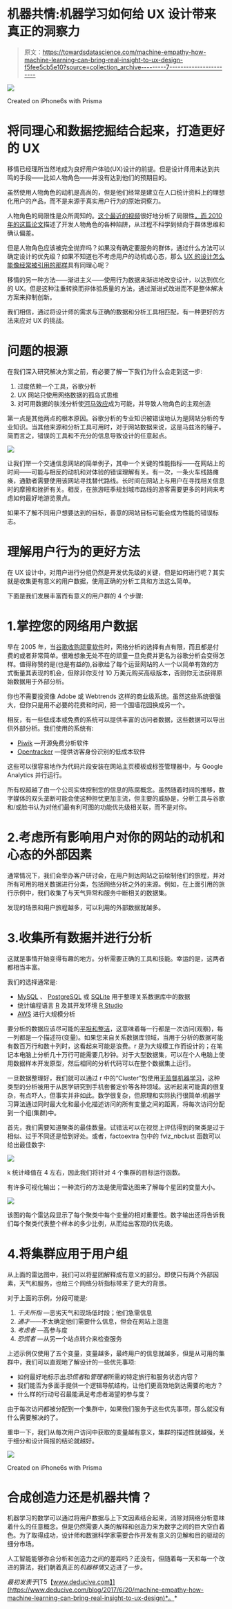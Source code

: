# 机器共情:机器学习如何给 UX 设计带来真正的洞察力

> 原文：<https://towardsdatascience.com/machine-empathy-how-machine-learning-can-bring-real-insight-to-ux-design-f5fee5cb5e10?source=collection_archive---------7----------------------->

![](img/52b8aef374ae54c16a193d9f2a477408.png)

Created on iPhone6s with Prisma

# 将同理心和数据挖掘结合起来，打造更好的 UX

移情已经理所当然地成为良好用户体验(UX)设计的前提。但是设计师用来达到共鸣的手段——比如人物角色——并没有达到他们的预期目的。

虽然使用人物角色的动机是高尚的，但是他们经常是建立在人口统计资料上的理想化用户的产品，而不是来源于真实用户行为的原始洞察力。

人物角色的局限性是众所周知的。[这个最近的视频](https://www.linkedin.com/pulse/personas-need-serious-update-tara-hunt?trk=v-feed&lipi=urn%3Ali%3Apage%3Ad_flagship3_feed%3BgXWgYDjKeE7APRXw3rQ2Vg%3D%3D)很好地分析了局限性[，而 2010 年的这篇论文](http://www.devoil.com/papers/PersonasConsideredHarmful.pdf)描述了开发人物角色的各种陷阱，从过程不科学到倾向于群体思维和确认偏差。

但是人物角色应该被完全抛弃吗？如果没有确定要服务的群体，通过什么方法可以确定设计的优先级？如果不知道也不考虑用户的动机或心态，那么 [UX 的设计怎么能像](https://www.paulolyslager.com/empathy-in-ux-design/)[经常被引用的那样](https://uxplanet.org/user-research-empathy-is-the-best-ux-policy-5f966ba5bbdc)具有同理心呢？

移情的另一种方法——渐进主义——使用行为数据来渐进地改变设计，以达到优化的 UX。但是这种注重转换而非体验质量的方法，通过渐进式改进而不是整体解决方案来抑制创新。

我们相信，通过将设计师的需求与正确的数据和分析工具相匹配，有一种更好的方法来应对 UX 的挑战。

# 问题的根源

在我们深入研究解决方案之前，有必要了解一下我们为什么会走到这一步:

1.  过度依赖一个工具，谷歌分析
2.  UX 网站只使用网络数据的孤岛式思维
3.  对可用数据的肤浅分析使[河马效应](http://whatusersdo.com/blog/hippos/)成为可能，并导致人物角色的主观创造

第一点是其他两点的根本原因。谷歌分析的专业知识被错误地认为是网站分析的专业知识。当其他来源和分析工具可用时，对于网站数据来说，这是马兹洛的锤子。简而言之，错误的工具和不充分的信息导致设计的任意起点。

![](img/2f20c06fff093eaf7e78f377c37a7b8d.png)

让我们举一个交通信息网站的简单例子，其中一个关键的性能指标——在网站上的时间——可能与相反的动机和对体验的错误理解有关。有一次，一条火车线路瘫痪，通勤者需要使用该网站寻找替代路线。长时间在网站上与用户在寻找相关信息时的摩擦和挫折有关。相反，在旅游旺季规划城市路线的游客需要更多的时间来考虑如何最好地游览景点。

如果不了解不同用户想要达到的目标，善意的网站目标可能会成为性能的错误标志。

# 理解用户行为的更好方法

在 UX 设计中，对用户进行分组仍然是开发优先级的关键，但是如何进行呢？其实就是收集更有意义的用户数据，使用正确的分析工具和方法这么简单。

下面是我们发展丰富而有意义的用户群的 4 个步骤:

# 1.掌控您的网络用户数据

早在 2005 年，当[谷歌收购顽童软件](http://www.nytimes.com/2005/03/29/technology/google-acquires-urchin-software.html)时，网络分析的选择有点有限，而且都是付费的或者非常简单。很难想象无处不在的顽童一旦免费并更名为谷歌分析会变得怎样。值得称赞的是(也是有益的),谷歌给了每个运营网站的人一个以简单有效的方式衡量其表现的机会，但除非你支付 10 万美元购买高级版本，否则你无法获得原始数据用于外部分析。

你也不需要投资像 Adobe 或 Webtrends 这样的商业级系统。虽然这些系统很强大，但你只是用不必要的花费和时间，把一个围墙花园换成另一个。

相反，有一些低成本或免费的系统可以提供丰富的访问者数据，这些数据可以导出供外部分析。我们使用的系统有:

*   [Piwik](https://piwik.org/) —开源免费分析软件
*   [Opentracker](http://www.opentracker.net/) —提供访客身份识别的低成本软件

这些可以很容易地作为代码片段安装在网站主页模板或标签管理器中，与 Google Analytics 并行运行。

所有权超越了由一个公司实体控制您的信息的陈腐概念。虽然随着时间的推移，数字媒体的双头垄断可能会使这种担忧更加主流，但主要的威胁是，分析工具与谷歌和/或脸书认为对他们最有利可图的功能优先级相关联，而不是对你。

# 2.考虑所有影响用户对你的网站的动机和心态的外部因素

通常情况下，我们会举办客户研讨会，在用户到达网站之前绘制他们的旅程，并对所有可用的相关数据进行分类，包括网络分析之外的来源。例如，在上面引用的旅行示例中，我们收集了与天气异常和服务中断相关的数据集。

发现的场景和用户旅程越多，可以利用的外部数据就越多。

# 3.收集所有数据并进行分析

这就是事情开始变得有趣的地方。分析需要正确的工具和技能。幸运的是，这两者都相当丰富。

我们的选择通常是:

*   [MySQL](https://www.mysql.com/) 、 [PostgreSQL](https://www.postgresql.org/) 或 [SQLite](https://www.sqlite.org/) 用于整理关系数据库中的数据
*   统计编程语言 [R](https://www.r-project.org/about.html) 及其开发环境 [R Studio](https://www.rstudio.com/)
*   [AWS](https://aws.amazon.com/) 进行大规模分析

要分析的数据应该尽可能的[平坦和整洁](http://vita.had.co.nz/papers/tidy-data.html)，这意味着每一行都是一次访问(观察)，每一列都是一个描述符(变量)。如果您来自关系数据库领域，当用于分析的数据可能有数百万行和数十列时，这看起来可能是浪费。r 是为大规模工作而设计的；在笔记本电脑上分析几十万行可能需要几秒钟。对于大型数据集，可以在个人电脑上使用数据样本开发原型，然后相同的分析代码可以在整个数据集上运行。

一旦数据整理好，我们就可以通过 r 中的“Cluster”包使用[无监督机器学习](http://machinelearningmastery.com/supervised-and-unsupervised-machine-learning-algorithms/)，这种类型的分析被用于从医学研究到手机套餐定价等各种领域。这听起来可能真的很复杂，有点吓人，但事实并非如此。数学很复杂，但原理和实际执行很简单:机器学习算法通过同时最大化和最小化描述访问的所有变量之间的距离，将每次访问分配到一个组(集群)中。

首先，我们需要知道聚类的最佳数量。试错法可以在视觉上评估得到的聚类是过于相似、过于不同还是恰到好处。或者，factoextra 包中的 fviz_nbclust 函数可以给出最佳数字:

![](img/43cd5e1a3d1630717a647d6affa3eb1e.png)

k 统计峰值在 4 左右，因此我们将针对 4 个集群的目标运行函数。

有许多可视化输出；一种流行的方法是使用雷达图来了解每个星团的变量大小。

![](img/589f4a15776089570cca11a796cdec4f.png)

该图的每个雷达段显示了每个聚类中每个变量的相对重要性。数字输出还将告诉我们每个聚类代表整个样本的多少比例，从而给出客观的优先级。

# 4.将集群应用于用户组

从上面的雷达图中，我们可以将星团解释成有意义的部分。即使只有两个外部因素，天气和服务，也给三个网络分析指标带来了更大的背景。

对于上面的示例，分段可能是:

1.  *千夫所指* —恶劣天气和现场低时段；他们急需信息
2.  *通才*——不太确定他们需要什么信息，但会在网站上逛逛
3.  *考虑者* —高参与度
4.  *恐慌者* —从另一个站点转介来检查服务

上述示例仅使用了五个变量，变量越多，最终用户的信息就越多，但是从可用的集群中，我们可以直观地了解设计的一些优先事项:

*   如何最好地标示出*恐慌者*和*管理者*所需的特定旅行和服务状态内容？
*   我们能否为多面手提供一个逻辑导航结构，让他们更高效地到达需要的地方？
*   什么样的行动号召最能满足考虑者渴望的参与度？

由于每次访问都被分配到一个集群中，如果我们服务于这些优先事项，那么就没有什么需要解决的了。

重申一下，我们从每次用户访问中获取的变量越有意义，集群的描述性就越强，关于细分和设计简报的结论就越好。

![](img/d25332388cf8874d7bf591ec47572f82.png)

Created on iPhone6s with Prisma

# 合成创造力还是机器共情？

机器学习的数学可以通过将用户数据与上下文因素结合起来，消除对网络分析意味着什么的任意概念。但是仍然需要人类的解释和创造力来为数字之间的巨大空白着色。为了取得成功，设计师和数据科学家需要合作开发有意义的见解和目的驱动的细分市场。

人工智能能够弥合分析和创造力之间的差距吗？还没有，但随着每一天和每一个改进的算法，我们朝着真正的*机器移情*又迈进了一步。

*最初发表于*[T5【www.deducive.com】](https://www.deducive.com/blog/2017/6/20/machine-empathy-how-machine-learning-can-bring-real-insight-to-ux-design)*。*